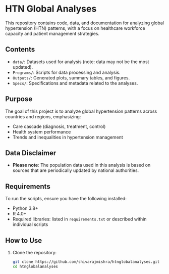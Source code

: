 # HTN Global Analyses

This repository contains code, data, and documentation for analyzing global hypertension (HTN) patterns, with a focus on healthcare workforce capacity and patient management strategies.

## Contents

- `data/`: Datasets used for analysis (note: data may not be the most updated).
- `Programs/`: Scripts for data processing and analysis.
- `Outputs/`: Generated plots, summary tables, and figures.
- `Specs/`: Specifications and metadata related to the analyses.

## Purpose

The goal of this project is to analyze global hypertension patterns across countries and regions, emphasizing:

- Care cascade (diagnosis, treatment, control)
- Health system performance
- Trends and inequalities in hypertension management

## Data Disclaimer

- **Please note**: The population data used in this analysis is based on sources that are periodically updated by national authorities. 

## Requirements

To run the scripts, ensure you have the following installed:

- Python 3.8+
- R 4.0+
- Required libraries: listed in `requirements.txt` or described within individual scripts

## How to Use

1. Clone the repository:
   ```bash
   git clone https://github.com/shivarajmishra/htnglobalanalyses.git
   cd htnglobalanalyses

